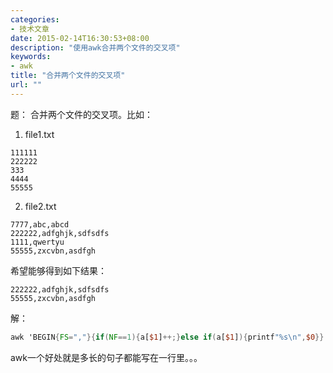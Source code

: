 ```yaml
---
categories:
- 技术文章
date: 2015-02-14T16:30:53+08:00
description: "使用awk合并两个文件的交叉项"
keywords:
- awk
title: "合并两个文件的交叉项"
url: ""
---
```


题：
合并两个文件的交叉项。比如：

1. file1.txt

```
111111
222222
333
4444
55555
```

2. file2.txt

```
7777,abc,abcd
222222,adfghjk,sdfsdfs
1111,qwertyu
55555,zxcvbn,asdfgh
```

希望能够得到如下结果：

```
222222,adfghjk,sdfsdfs
55555,zxcvbn,asdfgh
```

解：

```awk
awk 'BEGIN{FS=","}{if(NF==1){a[$1]++;}else if(a[$1]){printf"%s\n",$0}}' file1.txt file2.txt > file3.txt
```

awk一个好处就是多长的句子都能写在一行里。。。